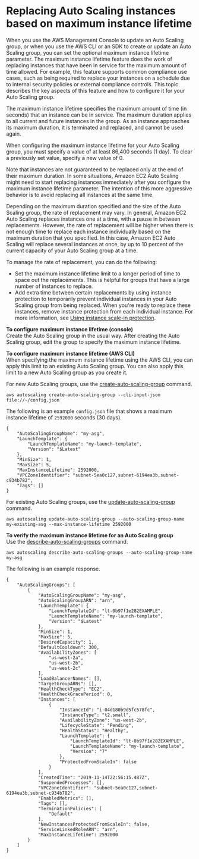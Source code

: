 # Replacing Auto Scaling instances based on maximum instance lifetime<a name="asg-max-instance-lifetime"></a>

When you use the AWS Management Console to update an Auto Scaling group, or when you use the AWS CLI or an SDK to create or update an Auto Scaling group, you can set the optional maximum instance lifetime parameter\. The maximum instance lifetime feature does the work of replacing instances that have been in service for the maximum amount of time allowed\. For example, this feature supports common compliance use cases, such as being required to replace your instances on a schedule due to internal security policies or external compliance controls\. This topic describes the key aspects of this feature and how to configure it for your Auto Scaling group\.

The maximum instance lifetime specifies the maximum amount of time \(in seconds\) that an instance can be in service\. The maximum duration applies to all current and future instances in the group\. As an instance approaches its maximum duration, it is terminated and replaced, and cannot be used again\.

When configuring the maximum instance lifetime for your Auto Scaling group, you must specify a value of at least 86,400 seconds \(1 day\)\. To clear a previously set value, specify a new value of 0\.

Note that instances are not guaranteed to be replaced only at the end of their maximum duration\. In some situations, Amazon EC2 Auto Scaling might need to start replacing instances immediately after you configure the maximum instance lifetime parameter\. The intention of this more aggressive behavior is to avoid replacing all instances at the same time\. 

Depending on the maximum duration specified and the size of the Auto Scaling group, the rate of replacement may vary\. In general, Amazon EC2 Auto Scaling replaces instances one at a time, with a pause in between replacements\. However, the rate of replacement will be higher when there is not enough time to replace each instance individually based on the maximum duration that you specified\. In this case, Amazon EC2 Auto Scaling will replace several instances at once, by up to 10 percent of the current capacity of your Auto Scaling group at a time\.

To manage the rate of replacement, you can do the following:
+ Set the maximum instance lifetime limit to a longer period of time to space out the replacements\. This is helpful for groups that have a large number of instances to replace\.
+ Add extra time between certain replacements by using instance protection to temporarily prevent individual instances in your Auto Scaling group from being replaced\. When you're ready to replace these instances, remove instance protection from each individual instance\. For more information, see [Using instance scale\-in protection](ec2-auto-scaling-instance-protection.md)\.

**To configure maximum instance lifetime \(console\)**  
Create the Auto Scaling group in the usual way\. After creating the Auto Scaling group, edit the group to specify the maximum instance lifetime\. 

**To configure maximum instance lifetime \(AWS CLI\)**  
When specifying the maximum instance lifetime using the AWS CLI, you can apply this limit to an existing Auto Scaling group\. You can also apply this limit to a new Auto Scaling group as you create it\. 

For new Auto Scaling groups, use the [create\-auto\-scaling\-group](https://docs.aws.amazon.com/cli/latest/reference/autoscaling/create-auto-scaling-group.html) command\.

```
aws autoscaling create-auto-scaling-group --cli-input-json file://~/config.json
```

The following is an example `config.json` file that shows a maximum instance lifetime of `2592000` seconds \(30 days\)\.

```
{
    "AutoScalingGroupName": "my-asg",
    "LaunchTemplate": {
        "LaunchTemplateName": "my-launch-template",
        "Version": "$Latest"
    },
    "MinSize": 1,
    "MaxSize": 5,
    "MaxInstanceLifetime": 2592000,
    "VPCZoneIdentifier": "subnet-5ea0c127,subnet-6194ea3b,subnet-c934b782",
    "Tags": []
}
```

For existing Auto Scaling groups, use the [update\-auto\-scaling\-group](https://docs.aws.amazon.com/cli/latest/reference/autoscaling/update-auto-scaling-group.html) command\.

```
aws autoscaling update-auto-scaling-group --auto-scaling-group-name my-existing-asg --max-instance-lifetime 2592000
```

**To verify the maximum instance lifetime for an Auto Scaling group**  
Use the [describe\-auto\-scaling\-groups](https://docs.aws.amazon.com/cli/latest/reference/autoscaling/describe-auto-scaling-groups.html) command\.

```
aws autoscaling describe-auto-scaling-groups --auto-scaling-group-name my-asg
```

The following is an example response\.

```
{
    "AutoScalingGroups": [
        {
            "AutoScalingGroupName": "my-asg",
            "AutoScalingGroupARN": "arn",
            "LaunchTemplate": {
                "LaunchTemplateId": "lt-0b97f1e282EXAMPLE",
                "LaunchTemplateName": "my-launch-template",
                "Version": "$Latest"
            },
            "MinSize": 1,
            "MaxSize": 5,
            "DesiredCapacity": 1,
            "DefaultCooldown": 300,
            "AvailabilityZones": [
                "us-west-2a",
                "us-west-2b",
                "us-west-2c"
            ],
            "LoadBalancerNames": [],
            "TargetGroupARNs": [],
            "HealthCheckType": "EC2",
            "HealthCheckGracePeriod": 0,
            "Instances": [
                {
                    "InstanceId": "i-04d180b9d5fc578fc",
                    "InstanceType": "t2.small",
                    "AvailabilityZone": "us-west-2b",
                    "LifecycleState": "Pending",
                    "HealthStatus": "Healthy",
                    "LaunchTemplate": {
                        "LaunchTemplateId": "lt-0b97f1e282EXAMPLE",
                        "LaunchTemplateName": "my-launch-template",
                        "Version": "7"
                    },
                    "ProtectedFromScaleIn": false
                }
            ],
            "CreatedTime": "2019-11-14T22:56:15.487Z",
            "SuspendedProcesses": [],
            "VPCZoneIdentifier": "subnet-5ea0c127,subnet-6194ea3b,subnet-c934b782",
            "EnabledMetrics": [],
            "Tags": [],
            "TerminationPolicies": [
                "Default"
            ],
            "NewInstancesProtectedFromScaleIn": false,
            "ServiceLinkedRoleARN": "arn",
            "MaxInstanceLifetime": 2592000
        }
    ]
}
```
